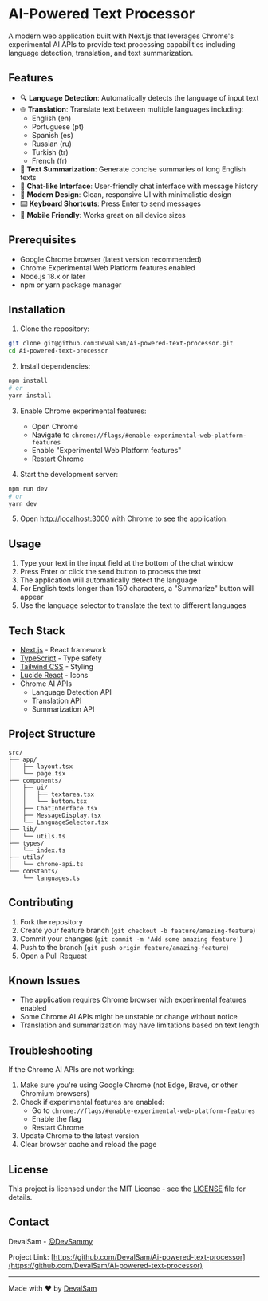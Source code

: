 # AI-Powered Text Processor

A modern web application built with Next.js that leverages Chrome's experimental AI APIs to provide text processing capabilities including language detection, translation, and text summarization.

## Features

- 🔍 **Language Detection**: Automatically detects the language of input text
- 🌐 **Translation**: Translate text between multiple languages including:
  - English (en)
  - Portuguese (pt)
  - Spanish (es)
  - Russian (ru)
  - Turkish (tr)
  - French (fr)
- 📝 **Text Summarization**: Generate concise summaries of long English texts
- 💬 **Chat-like Interface**: User-friendly chat interface with message history
- 🎨 **Modern Design**: Clean, responsive UI with minimalistic design
- ⌨️ **Keyboard Shortcuts**: Press Enter to send messages
- 📱 **Mobile Friendly**: Works great on all device sizes

## Prerequisites

- Google Chrome browser (latest version recommended)
- Chrome Experimental Web Platform features enabled
- Node.js 18.x or later
- npm or yarn package manager

## Installation

1. Clone the repository:
```bash
git clone git@github.com:DevalSam/Ai-powered-text-processor.git
cd Ai-powered-text-processor
```

2. Install dependencies:
```bash
npm install
# or
yarn install
```

3. Enable Chrome experimental features:
   - Open Chrome
   - Navigate to `chrome://flags/#enable-experimental-web-platform-features`
   - Enable "Experimental Web Platform features"
   - Restart Chrome

4. Start the development server:
```bash
npm run dev
# or
yarn dev
```

5. Open [http://localhost:3000](http://localhost:3000) with Chrome to see the application.

## Usage

1. Type your text in the input field at the bottom of the chat window
2. Press Enter or click the send button to process the text
3. The application will automatically detect the language
4. For English texts longer than 150 characters, a "Summarize" button will appear
5. Use the language selector to translate the text to different languages

## Tech Stack

- [Next.js](https://nextjs.org/) - React framework
- [TypeScript](https://www.typescriptlang.org/) - Type safety
- [Tailwind CSS](https://tailwindcss.com/) - Styling
- [Lucide React](https://lucide.dev/) - Icons
- Chrome AI APIs
  - Language Detection API
  - Translation API
  - Summarization API

## Project Structure

```
src/
├── app/
│   ├── layout.tsx
│   └── page.tsx
├── components/
│   ├── ui/
│   │   ├── textarea.tsx
│   │   └── button.tsx
│   ├── ChatInterface.tsx
│   ├── MessageDisplay.tsx
│   └── LanguageSelector.tsx
├── lib/
│   └── utils.ts
├── types/
│   └── index.ts
├── utils/
│   └── chrome-api.ts
└── constants/
    └── languages.ts
```

## Contributing

1. Fork the repository
2. Create your feature branch (`git checkout -b feature/amazing-feature`)
3. Commit your changes (`git commit -m 'Add some amazing feature'`)
4. Push to the branch (`git push origin feature/amazing-feature`)
5. Open a Pull Request

## Known Issues

- The application requires Chrome browser with experimental features enabled
- Some Chrome AI APIs might be unstable or change without notice
- Translation and summarization may have limitations based on text length

## Troubleshooting

If the Chrome AI APIs are not working:

1. Make sure you're using Google Chrome (not Edge, Brave, or other Chromium browsers)
2. Check if experimental features are enabled:
   - Go to `chrome://flags/#enable-experimental-web-platform-features`
   - Enable the flag
   - Restart Chrome
3. Update Chrome to the latest version
4. Clear browser cache and reload the page

## License

This project is licensed under the MIT License - see the [LICENSE](LICENSE) file for details.

## Contact

DevalSam - [@DevSammy](https://twitter.com/yourtwitter)

Project Link: [https://github.com/DevalSam/Ai-powered-text-processor](https://github.com/DevalSam/Ai-powered-text-processor)

---

Made with ❤️ by [DevalSam](https://github.com/DevalSam)
